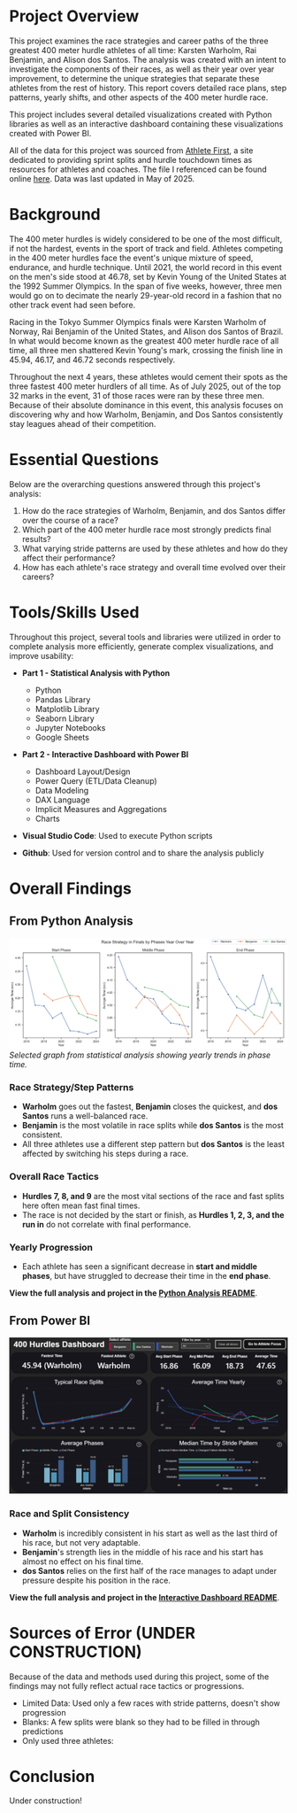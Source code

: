 # Project Overview
This project examines the race strategies and career paths of the three greatest 400 meter hurdle athletes of all time: Karsten Warholm, Rai Benjamin, and Alison dos Santos. The analysis was created with an intent to investigate the components of their races, as well as their year over year improvement, to determine the unique strategies that separate these athletes from the rest of history. This report covers detailed race plans, step patterns, yearly shifts, and other aspects of the 400 meter hurdle race.

This project includes several detailed visualizations created with Python libraries as well as an interactive dashboard containing these visualizations created with Power BI.

All of the data for this project was sourced from [Athlete First](athletefirst.org), a site dedicated to providing sprint splits and hurdle touchdown times as resources for athletes and coaches. The file I referenced can be found online [here](https://www.athletefirst.org/wp-content/uploads/2025/06/Mens-400m-Hurdles-by-athlete-20250520.pdf). Data was last updated in May of 2025.
# Background
The 400 meter hurdles is widely considered to be one of the most difficult, if not the hardest, events in the sport of track and field. Athletes competing in the 400 meter hurdles face the event's unique mixture of speed, endurance, and hurdle technique. Until 2021, the world record in this event on the men's side stood at 46.78, set by Kevin Young of the United States at the 1992 Summer Olympics. In the span of five weeks, however, three men would go on to decimate the nearly 29-year-old record in a fashion that no other track event had seen before. 

Racing in the Tokyo Summer Olympics finals were Karsten Warholm of Norway, Rai Benjamin of the United States, and Alison dos Santos of Brazil. In what would become known as the greatest 400 meter hurdle race of all time, all three men shattered Kevin Young's mark, crossing the finish line in 45.94, 46.17, and 46.72 seconds respectively. 

Throughout the next 4 years, these athletes would cement their spots as the three fastest 400 meter hurdlers of all time. As of July 2025, out of the top 32 marks in the event, 31 of those races were ran by these three men. Because of their absolute dominance in this event, this analysis focuses on discovering why and how Warholm, Benjamin, and Dos Santos consistently stay leagues ahead of their competition.
# Essential Questions
Below are the overarching questions answered through this project's analysis:
1. How do the race strategies of Warholm, Benjamin, and dos Santos differ over the course of a race?
2. Which part of the 400 meter hurdle race most strongly predicts final results?
3. What varying stride patterns are used by these athletes and how do they affect their performance?
4. How has each athlete's race strategy and overall time evolved over their careers?
# Tools/Skills Used
Throughout this project, several tools and libraries were utilized in order to complete analysis more efficiently, generate complex visualizations, and improve usability:
- **Part 1 - Statistical Analysis with Python**
    - Python
    - Pandas Library
    - Matplotlib Library
    - Seaborn Library
    - Jupyter Notebooks
    - Google Sheets
- **Part 2 - Interactive Dashboard with Power BI**
    - Dashboard Layout/Design
    - Power Query (ETL/Data Cleanup)
    - Data Modeling
    - DAX Language
    - Implicit Measures and Aggregations
    - Charts

- **Visual Studio Code**: Used to execute Python scripts
- **Github**: Used for version control and to share the analysis publicly

# Overall Findings
## From Python Analysis
![Year Over Year Phases](/Images/phases_yoy.png)
*Selected graph from statistical analysis showing yearly trends in phase time.*

### Race Strategy/Step Patterns
- **Warholm** goes out the fastest, **Benjamin** closes the quickest, and **dos Santos** runs a well-balanced race.
- **Benjamin** is the most volatile in race splits while **dos Santos** is the most consistent.
- All three athletes use a different step pattern but **dos Santos** is the least affected by switching his steps during a race.

### Overall Race Tactics
- **Hurdles 7, 8, and 9** are the most vital sections of the race and fast splits here often mean fast final times.
- The race is not decided by the start or finish, as **Hurdles 1, 2, 3, and the run in** do not correlate with final performance.

### Yearly Progression
- Each athlete has seen a significant decrease in **start and middle phases**, but have struggled to decrease their time in the **end phase**.

**View the full analysis and project in the [Python Analysis README](Python_Analysis/README.md)**.

## From Power BI
![Main Dashboard](/Images/hurdle_dash_page1.png)
### Race and Split Consistency
- **Warholm** is incredibly consistent in his start as well as the last third of his race, but not very adaptable.
- **Benjamin**'s strength lies in the middle of his race and his start has almost no effect on his final time.
- **dos Santos** relies on the first half of the race manages to adapt under pressure despite his position in the race.

**View the full analysis and project in the [Interactive Dashboard README](PowerBI_Analysis/README.md)**.

# Sources of Error (UNDER CONSTRUCTION)
Because of the data and methods used during this project, some of the findings may not fully reflect actual race tactics or progressions.
- Limited Data: Used only a few races with stride patterns, doesn't show progression
- Blanks: A few splits were blank so they had to be filled in through predictions
- Only used three athletes:


# Conclusion
Under construction!